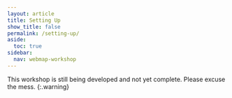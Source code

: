 ```yaml
---
layout: article
title: Setting Up
show_title: false
permalink: /setting-up/
aside:
  toc: true
sidebar:
  nav: webmap-workshop
---
```


This workshop is still being developed and not yet complete. Please excuse the mess.
{:.warning}
